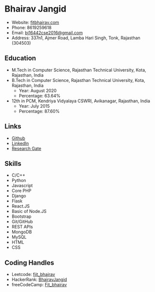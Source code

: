 # Bhairav Jangid

- Website: [fitbhairav.com](http://fitbhairav.com)
- Phone: 8619259618
- Email: bj16442cse2016@gmail.com
- Address: 337n1, Ajmer Road, Lamba Hari Singh, Tonk, Rajasthan (304503)

## Education

- M.Tech in Computer Science, Rajasthan Technical University, Kota, Rajasthan, India
- B.Tech in Computer Science, Rajasthan Technical University, Kota, Rajasthan, India
  - Year: August 2020
  - Percentage: 63.64%
- 12th in PCM, Kendriya Vidyalaya CSWRI, Avikanagar, Rajasthan, India
  - Year: July 2015
  - Percentage: 87.60%

## Links

- [Github](https://github.com/BhairavJangid)
- [LinkedIn](https://www.linkedin.com/in/BhairavJangid)
- [Research Gate](https://www.researchgate.net/profile/BhairavJangid)

## Skills

- C/C++
- Python
- Javascript
- Core PHP
- Django
- Flask
- React.JS
- Basic of Node.JS
- Bootstrap
- Git/GitHub
- REST APIs
- MongoDB
- MySQL
- HTML
- CSS

## Coding Handles

- Leetcode: [fiit_bhairav](https://leetcode.com/fiit_bhairav)
- HackerRank: [BhairavJangid](https://www.hackerrank.com/BhairavJangid)
- freeCodeCamp: [Fit_bhairav](https://www.freecodecamp.org/Fit_bhairav)
